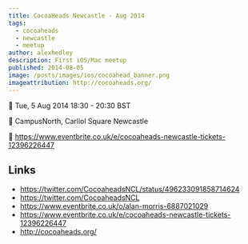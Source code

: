 ```yaml
---
title: CocoaHeads Newcastle - Aug 2014
tags:
  - cocoaheads
  - newcastle
  - meetup
author: alexhedley
description: First iOS/Mac meetup
published: 2014-08-05
image: /posts/images/ios/cocoahead_banner.png
imageattribution: http://cocoaheads.org/
---
```


<!-- # CocoaHeads Newcastle - Aug 2014 -->

📅 Tue, 5 Aug 2014 18:30 - 20:30 BST

📍 CampusNorth, Carliol Square Newcastle

🔗 https://www.eventbrite.co.uk/e/cocoaheads-newcastle-tickets-12396226447

## Links

- https://twitter.com/CocoaheadsNCL/status/496233091858714624
- https://twitter.com/CocoaheadsNCL
- https://www.eventbrite.co.uk/o/alan-morris-6887021029
- https://www.eventbrite.co.uk/e/cocoaheads-newcastle-tickets-12396226447
- http://cocoaheads.org/
